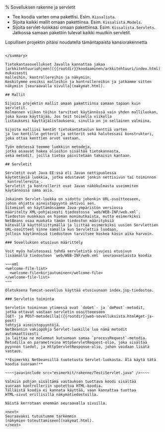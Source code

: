 % Sovelluksen rakenne ja servletit
<!-- order: 3 -->
<!-- addHeaderNavigation -->

<summary>

* Tee koodia varten oma pakettisi. Esim. `Kissalista`.
* Sijoita kaikki mallit omaan pakettiinsa. Esim. `Kissalista.Models`.
* Sijoita servlet-luokkasi omaan pakettiinsa. Esim. `Kissalista.Servlets`. Jatkossa samaan pakettiin tulevat kaikki muutkin servletit.

Lopullisen projektin pitäisi noudatella tämäntapaista kansiorakennetta

~~~~<include src="esimerkit/rakenne/kansiorakenne.txt" />~~~~

</summary>

Tietokantasovellukset Javalla kannattaa jakaa 
[arkkitehtuuriohjeen]({{rootdir}}koodaaminen/arkkitehtuuri/index.html) mukaisesti
malleihin, kontrollereihin ja näkymiin.
Keskitymme ensiksi malleihin ja kontrollereihin ja jatkamme sitten näkymiin [seuraavalla sivulla](nakymat.html).

## Mallit

Sijoita projektin mallit omaan pakettiinsa samaan tapaan kuin servletit.
Kolmannen viikon töihin tarvitset käytännössä vain yhden malliluokan,
joka kuvaa käyttäjää. Jos teit toisella viikolla
listauksesi käyttäjälistauksena, sinulla on jo sellainen valmiina.

Sijoita malliisi kentät tietokantataulun kenttiä varten
ja luo kentille getterit ja setterit sekä halutessasi konstruktori, joka ottaa kenttien arvot vastaan.

Työn edetessä teemme luokkiin metodeja, 
jotka osaavat hakea olioihin sisältöä tietokannasta,
sekä metodit, joilla tietoa päivitetään takaisin kantaan.

## Servletit

Servletit ovat Java EE:ssä eli Javan nettipuolessa 
käytettäviä luokkia, jotka edustavat jonkin nettisivun tai toiminnon
_kontrollereita_. 
Servletit ja kontrollerit ovat Javan näkökulmasta useimmiten käytännössä sama asia. 

Jokainen Servlet-luokka on sidottu johonkin URL-osoitteeseen,
johon ohjattu aineistopyyntö aktivoi sen.
Sitomiset on käyttämässämme Java-ympäristön versiossa
määritelty XML-pohjaisesti tiedostossa `web/WEB-INF/web.xml`.
Tiedoston muokkaus on hieman monimutkaista, mutta esimerkiksi
NetBeans osaa muokata tämän tiedoston määrityksiä
kätevällä käyttöliittymällä ja liittää esimerkiksi uusien Servlettien 
URL-osoitteet sinne samalla kun Servlettiä luodaan, 
jolloin käytännössä tiedostoon tarvitsee koskea käsin aika harvoin.

### Sovelluksen etusivun määrittely

Voit myös halutessasi tehdä servletistä sivujesi etusivun
lisäämällä tiedostoon `web/WEB-INF/web.xml` seuraavanlaista koodia

~~~xml
<welcome-file-list>
  <welcome-file>kirjautuminen</welcome-file>
</welcome-file-list>
~~~

Oletuksena Tomcat-sovellus käyttää etusivunaan index.jsp-tiedostoa.

### Servletin toiminta

Servletin toiminnan ytimessä ovat `doGet`- ja `doPost`-metodit,
jotka ottavat vastaan servletin osoitteeeseen
[GET- ja POST-metodeilla]({{rootdir}}web-sovelluksista.html#get-ja-post)
tehtyjä aineistopyyntöjä. 
NetBeansin vakiopohja Servlet-luokille luo nämä metodit automaattisesti
ja laittaa ne molemmat kutsumaan samaa `processRequest`-metodia.
Metodilla on parametreina HttpServletRequest-olio, joka sisältää pyynnön tiedot, ja HttpServletResponse-olio, johon voidaan lisätä vastaus.

**Esimerkki Netbeansillä tuotetusta Servlet-luokasta. Älä käytä tätä koodia suoraan!**

~~~~java<include src="esimerkit/rakenne/TestiServlet.java" />~~~~

Valmiin pohjan sisältämä vastauksen tuottava koodi sisältää 
suoraan kontrolleriin upotettua HTML-koodia. 
Tälläistä koodia ei kannata käyttää, vaan kannattaa tuottaa
HTML-sivut erillisillä näkymätiedostoilla.

Näistä kerrotaan enemmän seuraavalla sivuilla.

<next>
Seuraavaksi tutustumme tarkemmin 
[näkymien toteuttamiseen](nakymat.html).
</next>
